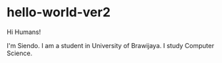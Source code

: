 # hello-world-ver2

Hi Humans!

I'm Siendo. I am a student in University of Brawijaya. I study Computer Science.
